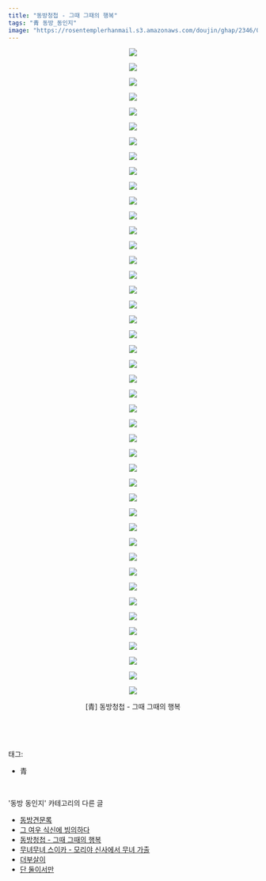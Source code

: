 ```yaml
---
title: "동방청첩 - 그때 그때의 행복"
tags: "青 동방_동인지"
image: "https://rosentemplerhanmail.s3.amazonaws.com/doujin/ghap/2346/001.jpg"
---
```

<div class="article">
<p style="text-align: center; clear: none; float: none;"><img src="{{ site.imgserver11 }}/ghap/2346/001.jpg"/></p>
<p style="text-align: center; clear: none; float: none;"><img src="{{ site.imgserver11 }}/ghap/2346/002.jpg"/></p>
<p style="text-align: center; clear: none; float: none;"><img src="{{ site.imgserver11 }}/ghap/2346/003.jpg"/></p>
<p style="text-align: center; clear: none; float: none;"><img src="{{ site.imgserver11 }}/ghap/2346/004.jpg"/></p>
<p style="text-align: center; clear: none; float: none;"><img src="{{ site.imgserver11 }}/ghap/2346/005.jpg"/></p>
<p style="text-align: center; clear: none; float: none;"><img src="{{ site.imgserver11 }}/ghap/2346/006.jpg"/></p>
<p style="text-align: center; clear: none; float: none;"><img src="{{ site.imgserver11 }}/ghap/2346/007.jpg"/></p>
<p style="text-align: center; clear: none; float: none;"><img src="{{ site.imgserver11 }}/ghap/2346/008.jpg"/></p>
<p style="text-align: center; clear: none; float: none;"><img src="{{ site.imgserver11 }}/ghap/2346/009.jpg"/></p>
<p style="text-align: center; clear: none; float: none;"><img src="{{ site.imgserver11 }}/ghap/2346/010.jpg"/></p>
<p style="text-align: center; clear: none; float: none;"><img src="{{ site.imgserver11 }}/ghap/2346/011.jpg"/></p>
<p style="text-align: center; clear: none; float: none;"><img src="{{ site.imgserver11 }}/ghap/2346/012.jpg"/></p>
<p style="text-align: center; clear: none; float: none;"><img src="{{ site.imgserver11 }}/ghap/2346/013.jpg"/></p>
<p style="text-align: center; clear: none; float: none;"><img src="{{ site.imgserver11 }}/ghap/2346/014.jpg"/></p>
<p style="text-align: center; clear: none; float: none;"><img src="{{ site.imgserver11 }}/ghap/2346/015.jpg"/></p>
<p style="text-align: center; clear: none; float: none;"><img src="{{ site.imgserver11 }}/ghap/2346/016.jpg"/></p>
<p style="text-align: center; clear: none; float: none;"><img src="{{ site.imgserver11 }}/ghap/2346/017.jpg"/></p>
<p style="text-align: center; clear: none; float: none;"><img src="{{ site.imgserver11 }}/ghap/2346/018.jpg"/></p>
<p style="text-align: center; clear: none; float: none;"><img src="{{ site.imgserver11 }}/ghap/2346/019.jpg"/></p>
<p style="text-align: center; clear: none; float: none;"><img src="{{ site.imgserver11 }}/ghap/2346/020.jpg"/></p>
<p style="text-align: center; clear: none; float: none;"><img src="{{ site.imgserver11 }}/ghap/2346/021.jpg"/></p>
<p style="text-align: center; clear: none; float: none;"><img src="{{ site.imgserver11 }}/ghap/2346/022.jpg"/></p>
<p style="text-align: center; clear: none; float: none;"><img src="{{ site.imgserver11 }}/ghap/2346/023.jpg"/></p>
<p style="text-align: center; clear: none; float: none;"><img src="{{ site.imgserver11 }}/ghap/2346/024.jpg"/></p>
<p style="text-align: center; clear: none; float: none;"><img src="{{ site.imgserver11 }}/ghap/2346/025.jpg"/></p>
<p style="text-align: center; clear: none; float: none;"><img src="{{ site.imgserver11 }}/ghap/2346/026.jpg"/></p>
<p style="text-align: center; clear: none; float: none;"><img src="{{ site.imgserver11 }}/ghap/2346/027.jpg"/></p>
<p style="text-align: center; clear: none; float: none;"><img src="{{ site.imgserver11 }}/ghap/2346/028.jpg"/></p>
<p style="text-align: center; clear: none; float: none;"><img src="{{ site.imgserver11 }}/ghap/2346/029.jpg"/></p>
<p style="text-align: center; clear: none; float: none;"><img src="{{ site.imgserver11 }}/ghap/2346/030.jpg"/></p>
<p style="text-align: center; clear: none; float: none;"><img src="{{ site.imgserver11 }}/ghap/2346/031.jpg"/></p>
<p style="text-align: center; clear: none; float: none;"><img src="{{ site.imgserver11 }}/ghap/2346/032.jpg"/></p>
<p style="text-align: center; clear: none; float: none;"><img src="{{ site.imgserver11 }}/ghap/2346/033.jpg"/></p>
<p style="text-align: center; clear: none; float: none;"><img src="{{ site.imgserver11 }}/ghap/2346/034.jpg"/></p>
<p style="text-align: center; clear: none; float: none;"><img src="{{ site.imgserver11 }}/ghap/2346/035.jpg"/></p>
<p style="text-align: center; clear: none; float: none;"><img src="{{ site.imgserver11 }}/ghap/2346/036.jpg"/></p>
<p style="text-align: center; clear: none; float: none;"><img src="{{ site.imgserver11 }}/ghap/2346/037.jpg"/></p>
<p style="text-align: center; clear: none; float: none;"><img src="{{ site.imgserver11 }}/ghap/2346/038.jpg"/></p>
<p style="text-align: center; clear: none; float: none;"><img src="{{ site.imgserver11 }}/ghap/2346/039.jpg"/></p>
<p style="text-align: center; clear: none; float: none;"><img src="{{ site.imgserver11 }}/ghap/2346/040.jpg"/></p>
<p style="text-align: center; clear: none; float: none;"><img src="{{ site.imgserver11 }}/ghap/2346/041.jpg"/></p>
<p style="text-align: center; clear: none; float: none;"><img src="{{ site.imgserver11 }}/ghap/2346/042.jpg"/></p>
<p style="text-align: center; clear: none; float: none;"><img src="{{ site.imgserver11 }}/ghap/2346/043.jpg"/></p>
<p style="text-align: center; clear: none; float: none;"><img src="{{ site.imgserver11 }}/ghap/2346/044.jpg"/></p>
<p style="text-align: center; clear: none; float: none;">[青] 동방청첩 - 그때 그때의 행복</p>
<p><br/></p>
</div><br/>
<div class="tagTrail">
<p>태그: </p>
<ul>
<li>青</li>
</ul>
</div><br/>
<div class="another">
<p>'동방 동인지' 카테고리의 다른 글</p>
<ul>
<li><a href="/ghap_2350">동방견문록</a></li>
<li><a href="/ghap_2347">그 여우 식신에 빙의하다</a></li>
<li><a href="/ghap_2346">동방청첩 - 그때 그때의 행복</a></li>
<li><a href="/ghap_2345">무녀무녀 스이카 - 모리야 신사에서 무녀 가출</a></li>
<li><a href="/ghap_2344">더부살이</a></li>
<li><a href="/ghap_2343">단 둘이서만</a></li>
</ul>
</div><br/>
<div class="cb_module cb_fluid">
<div class="cb_wrt cb_profile">
</div><!-- commentList close -->
</div><br/>
